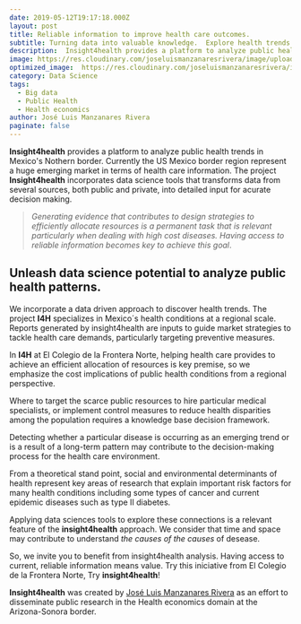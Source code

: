 ```yaml
---
date: 2019-05-12T19:17:18.000Z
layout: post
title: Reliable information to improve health care outcomes. 
subtitle: Turning data into valuable knowledge.  Explore health trends overtime and it's geographic patterns.
description:  Insight4health provides a platform to analyze public health trends in  Mexico's Northern  border. This app incorporates data science tools that transforms data from several sources into detailed input for acurate decision making. A public effort from El Colegio de la Frontera Norte, Nogales to disseminate research that targets to improve the health conditions of the population in the region.   
image: https://res.cloudinary.com/joseluismanzanaresrivera/image/upload/v1584335391/pankaj-patel-u2Ru4QBXA5Q-unsplash_g8d5xn.jpg
optimized_image:  https://res.cloudinary.com/joseluismanzanaresrivera/image/upload/v1584319458/markus-spiske-466ENaLuhLY-unsplash_jfexxi.jpg
category: Data Science
tags:
  - Big data
  - Public Health
  - Health economics
author: José Luis Manzanares Rivera
paginate: false
---
```

**Insight4health** provides a platform to analyze public health trends in  Mexico's Nothern  border. Currently the US Mexico border  region  represent a huge emerging market in terms of health care information. The project **Insight4health** incorporates data science tools that transforms data from several sources, both  public and private, into detailed input for acurate decision making.

>  *Generating evidence that contributes to design strategies to efficiently allocate resources is a permanent task that is relevant particularly when dealing with high cost diseases. Having access to reliable information becomes key to achieve this goal*.

## Unleash data science potential to analyze public health patterns.    

We incorporate a data driven approach to discover health trends. The project **I4H** specializes in Mexico´s health conditions at a regional scale.   Reports generated by insight4health are inputs to guide market strategies to tackle health care demands, particularly targeting preventive measures.

In **I4H** at El Colegio de la Frontera Norte, helping health care provides to achieve an efficient allocation of resources is key premise, so we emphasize the cost implications of public health conditions from a regional perspective.

Where to target the scarce  public resources to hire particular medical specialists, or implement control measures to reduce health disparities among the population requires a knowledge base decision framework.

Detecting whether a particular disease is occurring as an emerging trend or is a result of a long-term pattern may contribute to the decision-making process for the health care environment. 

From a theoretical stand point, social and environmental determinants of health represent key areas of research that explain important risk factors for many health conditions including some types of cancer and current epidemic diseases such as type II diabetes.

Applying data sciences tools to explore these connections is a relevant feature of the **insight4health** approach. We consider that time and space may contribute to understand *the causes of the causes* of desease. 

So, we invite you to benefit from insight4health analysis.  Having access to current, reliable information means value.  Try this iniciative from El Colegio de la Frontera Norte, Try **insight4health**!  


**Insight4health** was created by  [José Luis Manzanares Rivera](https://www.colef.mx/posgrado/profesores/borrador-automatico-31/) as an effort to disseminate public research in the Health economics domain at the Arizona-Sonora border.  

